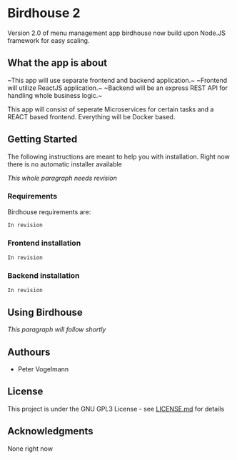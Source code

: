 # Birdhouse 2

Version 2.0 of menu management app birdhouse now build upon Node.JS framework for easy scaling.

## What the app is about

~This app will use separate frontend and backend application.~
~Frontend will utilize ReactJS application.~
~Backend will be an express REST API for handling whole business logic.~

This app will consist of seperate Microservices for certain tasks and a REACT based frontend.
Everything will be Docker based.

## Getting Started

The following instructions are meant to help you with installation.
Right now there is no automatic installer available

_This whole paragraph needs revision_

### Requirements

Birdhouse requirements are:

`In revision`

### Frontend installation

`In revision`

### Backend installation

`In revision`

## Using Birdhouse

_This paragraph will follow shortly_

## Authours

- Peter Vogelmann

## License

This project is under the GNU GPL3 License - see [LICENSE.md](LICENSE.md) for details

## Acknowledgments

None right now
